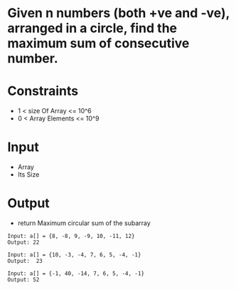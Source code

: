 # Given n numbers (both +ve and -ve), arranged in a circle, find the maximum sum of consecutive number.

# Constraints

- 1 < size Of Array <= 10^6
- 0 < Array Elements <= 10^9

# Input

- Array
- Its Size

# Output

- return Maximum circular sum of the subarray

```
Input: a[] = {8, -8, 9, -9, 10, -11, 12}
Output: 22 

Input: a[] = {10, -3, -4, 7, 6, 5, -4, -1} 
Output:  23

Input: a[] = {-1, 40, -14, 7, 6, 5, -4, -1}
Output: 52

```
